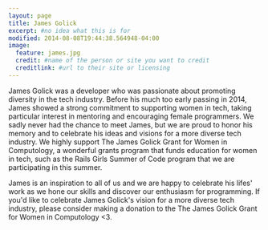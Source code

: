 ```yaml
---
layout: page
title: James Golick 
excerpt: #no idea what this is for
modified: 2014-08-08T19:44:38.564948-04:00
image:
  feature: james.jpg
  credit: #name of the person or site you want to credit
  creditlink: #url to their site or licensing
---
```


James Golick was a developer who was passionate about promoting diversity in the tech industry. Before his much too early passing in 2014, James showed a strong commitment to supporting women in tech, taking particular interest in mentoring and encouraging female programmers. We sadly never had the chance to meet James, but we are proud to honor his memory and to celebrate his ideas and visions for a more diverse tech industry. We highly support The James Golick Grant for Women in Computology, a wonderful grants program that funds education for women in tech, such as the Rails Girls Summer of Code program that we are participating in this summer.

James is an inspiration to all of us and we are happy to celebrate his lifes' work as we hone our skills and discover our enthusiasm for programming. If you'd like to celebrate James Golick's vision for a more diverse tech industry, please consider making a donation to the The James Golick Grant for Women in Computology  <3.